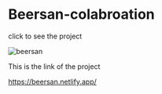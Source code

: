 # Beersan-colabroation

click to see the project 



![beersan](https://user-images.githubusercontent.com/60866464/229368907-e4fecde7-52a0-4d18-8333-8b3f49347d6c.png)







This is the link of the project 


https://beersan.netlify.app/
